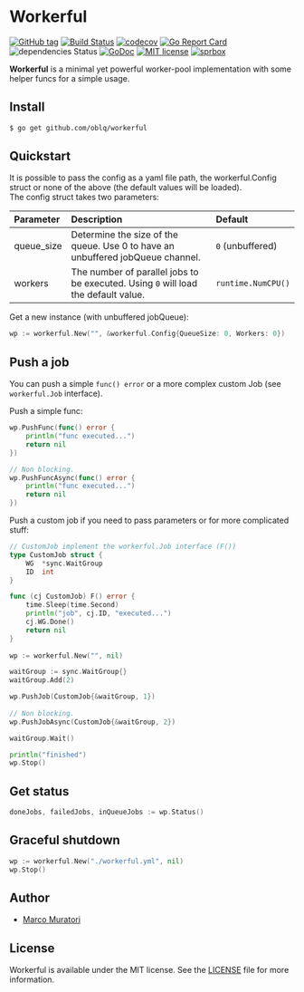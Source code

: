 # Workerful

[![GitHub tag](https://img.shields.io/github/tag/oblq/workerful.svg)](https://github.com/oblq/workerful)
[![Build Status](https://travis-ci.org/oblq/workerful.svg?branch=master)](https://travis-ci.org/oblq/workerful)
[![codecov](https://codecov.io/gh/oblq/workerful/branch/master/graph/badge.svg)](https://codecov.io/gh/oblq/workerful)
[![Go Report Card](https://goreportcard.com/badge/github.com/oblq/workerful)](https://goreportcard.com/report/github.com/oblq/workerful)
![dependencies Status](https://img.shields.io/badge/dependencies-none-brightgreen.svg)
[![GoDoc](https://godoc.org/github.com/oblq/workerful?status.svg)](https://godoc.org/github.com/oblq/workerful)
[![MIT license](https://img.shields.io/badge/License-MIT-blue.svg)](https://lbesson.mit-license.org/)
[![sprbox](https://img.shields.io/badge/sprbox-ready-green.svg)](https://github.com/oblq/sprbox)  

**Workerful** is a minimal yet powerful worker-pool implementation with some helper funcs for a simple usage.

## Install

```sh
$ go get github.com/oblq/workerful
```

## Quickstart

It is possible to pass the config as a yaml file path, the workerful.Config struct or none of the above (the default values will be loaded).\
The config struct takes two parameters:

| Parameter   | Description  | Default
| :---        |     :---     |     :---
| queue_size    | Determine the size of the queue. Use 0 to have an unbuffered jobQueue channel. | `0` (unbuffered)
| workers | The number of parallel jobs to be executed. Using `0` will load the default value. | `runtime.NumCPU()`

Get a new instance (with unbuffered jobQueue):  
```go
wp := workerful.New("", &workerful.Config{QueueSize: 0, Workers: 0})
```

## Push a job

You can push a simple `func() error` or a more complex custom Job (see `workerful.Job` interface).

Push a simple func:
```go
wp.PushFunc(func() error { 
    println("func executed...")
    return nil
})

// Non blocking.
wp.PushFuncAsync(func() error { 
    println("func executed...")
    return nil
})
```

Push a custom job if you need to pass parameters or for more complicated stuff:
```go
// CustomJob implement the workerful.Job interface (F())
type CustomJob struct {
    WG  *sync.WaitGroup
    ID  int
}

func (cj CustomJob) F() error {
    time.Sleep(time.Second)
    println("job", cj.ID, "executed...")
    cj.WG.Done()
    return nil
}
    
wp := workerful.New("", nil)

waitGroup := sync.WaitGroup{}
waitGroup.Add(2)

wp.PushJob(CustomJob{&waitGroup, 1})
    
// Non blocking.
wp.PushJobAsync(CustomJob{&waitGroup, 2})

waitGroup.Wait()

println("finished")
wp.Stop()
```

## Get status

```go
doneJobs, failedJobs, inQueueJobs := wp.Status()
```

## Graceful shutdown

```go
wp := workerful.New("./workerful.yml", nil)
wp.Stop()
```

## Author

- [Marco Muratori](mailto:marcomrtr@gmail.com) 

## License

Workerful is available under the MIT license. See the [LICENSE](./LICENSE) file for more information.

